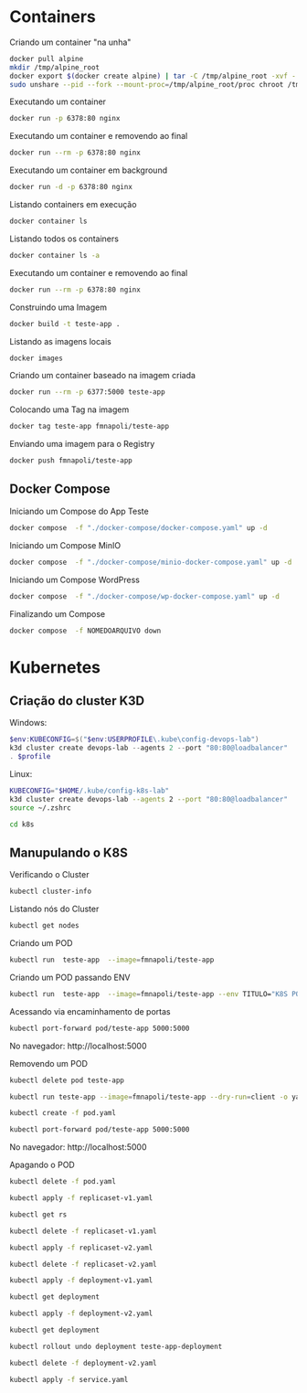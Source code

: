# Containers

Criando um container "na unha"

```bash
docker pull alpine
mkdir /tmp/alpine_root
docker export $(docker create alpine) | tar -C /tmp/alpine_root -xvf -
sudo unshare --pid --fork --mount-proc=/tmp/alpine_root/proc chroot /tmp/alpine_root /bin/sh
```

Executando um container
```bash
docker run -p 6378:80 nginx
```

Executando um container e removendo ao final
```bash
docker run --rm -p 6378:80 nginx
```

Executando um container em background
```bash
docker run -d -p 6378:80 nginx
```

Listando containers em execução
```bash
docker container ls
```
Listando todos os containers
```bash
docker container ls -a
```

Executando um container e removendo ao final
```bash
docker run --rm -p 6378:80 nginx
```

Construindo uma Imagem
```bash
docker build -t teste-app .
```

Listando as imagens locais
```bash
docker images
```
Criando um container baseado na imagem criada
```bash
docker run --rm -p 6377:5000 teste-app
```
Colocando uma Tag na imagem
```bash
docker tag teste-app fmnapoli/teste-app 
```

Enviando uma imagem para o Registry

```bash
docker push fmnapoli/teste-app 
```
## Docker Compose

Iniciando um Compose do App Teste

```bash
docker compose  -f "./docker-compose/docker-compose.yaml" up -d
```
Iniciando um Compose MinIO
```bash
docker compose  -f "./docker-compose/minio-docker-compose.yaml" up -d  
```
Iniciando um Compose WordPress
```bash
docker compose  -f "./docker-compose/wp-docker-compose.yaml" up -d 
```

Finalizando um Compose

```bash
docker compose  -f NOMEDOARQUIVO down
```

# Kubernetes

## Criação do cluster K3D

Windows:
```powershell
$env:KUBECONFIG=$("$env:USERPROFILE\.kube\config-devops-lab")
k3d cluster create devops-lab --agents 2 --port "80:80@loadbalancer"
. $profile
```

Linux:
```bash
KUBECONFIG="$HOME/.kube/config-k8s-lab"
k3d cluster create devops-lab --agents 2 --port "80:80@loadbalancer"
source ~/.zshrc
```

```bash
cd k8s
```
## Manupulando o K8S

Verificando o Cluster

```bash
kubectl cluster-info
```

Listando nós do Cluster

```bash
kubectl get nodes
```

Criando um POD
```bash
kubectl run  teste-app  --image=fmnapoli/teste-app
```

Criando um POD passando ENV
```bash
kubectl run  teste-app  --image=fmnapoli/teste-app --env TITULO="K8S POD" --env MENSAGEM="Testando POD"
```

Acessando via encaminhamento de portas

```bash
kubectl port-forward pod/teste-app 5000:5000
```
No navegador: http://localhost:5000

Removendo um POD
```bash
kubectl delete pod teste-app
```

```bash
kubectl run teste-app --image=fmnapoli/teste-app --dry-run=client -o yaml > pod.yaml
```

```bash
kubectl create -f pod.yaml
```

```bash
kubectl port-forward pod/teste-app 5000:5000
```
No navegador: http://localhost:5000

Apagando o POD

```bash
kubectl delete -f pod.yaml
```

```bash
kubectl apply -f replicaset-v1.yaml
```
```bash
kubectl get rs
```
```bash
kubectl delete -f replicaset-v1.yaml
```

```bash
kubectl apply -f replicaset-v2.yaml
```

```bash
kubectl delete -f replicaset-v2.yaml
```

```bash
kubectl apply -f deployment-v1.yaml
```

```bash
kubectl get deployment
```

```bash
kubectl apply -f deployment-v2.yaml
```

```bash
kubectl get deployment
```
```bash
kubectl rollout undo deployment teste-app-deployment
```
```bash
kubectl delete -f deployment-v2.yaml
```


```bash
kubectl apply -f service.yaml
```